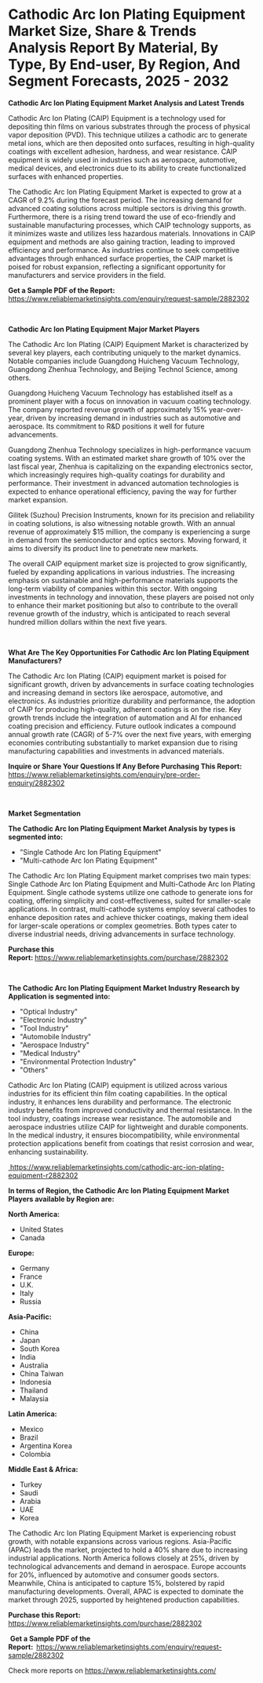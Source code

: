 <p><h1>Cathodic Arc Ion Plating Equipment Market Size, Share & Trends Analysis Report By Material, By Type, By End-user, By Region, And Segment Forecasts, 2025 - 2032</h1></p><p><strong>Cathodic Arc Ion Plating Equipment Market Analysis and Latest Trends</strong></p>
<p><p>Cathodic Arc Ion Plating (CAIP) Equipment is a technology used for depositing thin films on various substrates through the process of physical vapor deposition (PVD). This technique utilizes a cathodic arc to generate metal ions, which are then deposited onto surfaces, resulting in high-quality coatings with excellent adhesion, hardness, and wear resistance. CAIP equipment is widely used in industries such as aerospace, automotive, medical devices, and electronics due to its ability to create functionalized surfaces with enhanced properties.</p><p>The Cathodic Arc Ion Plating Equipment Market is expected to grow at a CAGR of 9.2% during the forecast period. The increasing demand for advanced coating solutions across multiple sectors is driving this growth. Furthermore, there is a rising trend toward the use of eco-friendly and sustainable manufacturing processes, which CAIP technology supports, as it minimizes waste and utilizes less hazardous materials. Innovations in CAIP equipment and methods are also gaining traction, leading to improved efficiency and performance. As industries continue to seek competitive advantages through enhanced surface properties, the CAIP market is poised for robust expansion, reflecting a significant opportunity for manufacturers and service providers in the field.</p></p>
<p><strong>Get a Sample PDF of the Report:&nbsp;</strong> <a href="https://www.reliablemarketinsights.com/enquiry/request-sample/2882302?utm_campaign=2991&utm_medium=2&utm_source=Github&utm_content=ia&utm_term=13032025&utm_id=cathodic-arc-ion-plating-equipment">https://www.reliablemarketinsights.com/enquiry/request-sample/2882302</a></p>
<p>&nbsp;</p>
<p><strong>Cathodic Arc Ion Plating Equipment Major Market Players</strong></p>
<p><p>The Cathodic Arc Ion Plating (CAIP) Equipment Market is characterized by several key players, each contributing uniquely to the market dynamics. Notable companies include Guangdong Huicheng Vacuum Technology, Guangdong Zhenhua Technology, and Beijing Technol Science, among others. </p><p>Guangdong Huicheng Vacuum Technology has established itself as a prominent player with a focus on innovation in vacuum coating technology. The company reported revenue growth of approximately 15% year-over-year, driven by increasing demand in industries such as automotive and aerospace. Its commitment to R&D positions it well for future advancements.</p><p>Guangdong Zhenhua Technology specializes in high-performance vacuum coating systems. With an estimated market share growth of 10% over the last fiscal year, Zhenhua is capitalizing on the expanding electronics sector, which increasingly requires high-quality coatings for durability and performance. Their investment in advanced automation technologies is expected to enhance operational efficiency, paving the way for further market expansion.</p><p>Gilitek (Suzhou) Precision Instruments, known for its precision and reliability in coating solutions, is also witnessing notable growth. With an annual revenue of approximately $15 million, the company is experiencing a surge in demand from the semiconductor and optics sectors. Moving forward, it aims to diversify its product line to penetrate new markets.</p><p>The overall CAIP equipment market size is projected to grow significantly, fueled by expanding applications in various industries. The increasing emphasis on sustainable and high-performance materials supports the long-term viability of companies within this sector. With ongoing investments in technology and innovation, these players are poised not only to enhance their market positioning but also to contribute to the overall revenue growth of the industry, which is anticipated to reach several hundred million dollars within the next five years.</p></p>
<p>&nbsp;</p>
<p><strong>What Are The Key Opportunities For Cathodic Arc Ion Plating Equipment Manufacturers?</strong></p>
<p><p>The Cathodic Arc Ion Plating (CAIP) equipment market is poised for significant growth, driven by advancements in surface coating technologies and increasing demand in sectors like aerospace, automotive, and electronics. As industries prioritize durability and performance, the adoption of CAIP for producing high-quality, adherent coatings is on the rise. Key growth trends include the integration of automation and AI for enhanced coating precision and efficiency. Future outlook indicates a compound annual growth rate (CAGR) of 5-7% over the next five years, with emerging economies contributing substantially to market expansion due to rising manufacturing capabilities and investments in advanced materials.</p></p>
<p><strong>Inquire or Share Your Questions If Any Before Purchasing This Report:</strong> <a href="https://www.reliablemarketinsights.com/enquiry/pre-order-enquiry/2882302?utm_campaign=2991&utm_medium=2&utm_source=Github&utm_content=ia&utm_term=13032025&utm_id=cathodic-arc-ion-plating-equipment">https://www.reliablemarketinsights.com/enquiry/pre-order-enquiry/2882302</a></p>
<p>&nbsp;</p>
<p><strong>Market Segmentation</strong></p>
<p><strong>The Cathodic Arc Ion Plating Equipment Market Analysis by types is segmented into:</strong></p>
<p><ul><li>"Single Cathode Arc Ion Plating Equipment"</li><li>"Multi-cathode Arc Ion Plating Equipment"</li></ul></p>
<p><p>The Cathodic Arc Ion Plating Equipment market comprises two main types: Single Cathode Arc Ion Plating Equipment and Multi-Cathode Arc Ion Plating Equipment. Single cathode systems utilize one cathode to generate ions for coating, offering simplicity and cost-effectiveness, suited for smaller-scale applications. In contrast, multi-cathode systems employ several cathodes to enhance deposition rates and achieve thicker coatings, making them ideal for larger-scale operations or complex geometries. Both types cater to diverse industrial needs, driving advancements in surface technology.</p></p>
<p><strong>Purchase this Report:&nbsp;</strong><a href="https://www.reliablemarketinsights.com/purchase/2882302?utm_campaign=2991&utm_medium=2&utm_source=Github&utm_content=ia&utm_term=13032025&utm_id=cathodic-arc-ion-plating-equipment">https://www.reliablemarketinsights.com/purchase/2882302</a></p>
<p>&nbsp;</p>
<p><strong>The Cathodic Arc Ion Plating Equipment Market Industry Research by Application is segmented into:</strong></p>
<p><ul><li>"Optical Industry"</li><li>"Electronic Industry"</li><li>"Tool Industry"</li><li>"Automobile Industry"</li><li>"Aerospace Industry"</li><li>"Medical Industry"</li><li>"Environmental Protection Industry"</li><li>"Others"</li></ul></p>
<p><p>Cathodic Arc Ion Plating (CAIP) equipment is utilized across various industries for its efficient thin film coating capabilities. In the optical industry, it enhances lens durability and performance. The electronic industry benefits from improved conductivity and thermal resistance. In the tool industry, coatings increase wear resistance. The automobile and aerospace industries utilize CAIP for lightweight and durable components. In the medical industry, it ensures biocompatibility, while environmental protection applications benefit from coatings that resist corrosion and wear, enhancing sustainability.</p></p>
<p><a href="https://www.reliablemarketinsights.com/cathodic-arc-ion-plating-equipment-r2882302?utm_campaign=2991&utm_medium=2&utm_source=Github&utm_content=ia&utm_term=13032025&utm_id=cathodic-arc-ion-plating-equipment">&nbsp;https://www.reliablemarketinsights.com/cathodic-arc-ion-plating-equipment-r2882302</a></p>
<p><strong>In terms of Region, the Cathodic Arc Ion Plating Equipment Market Players available by Region are:</strong></p>
<p>
    <p> <strong> North America: </strong>
        <ul>
            <li>United States</li>
            <li>Canada</li>
        </ul>
        </p> 
    <p> <strong> Europe: </strong>
        <ul>
            <li>Germany</li>
            <li>France</li>
            <li>U.K.</li>
            <li>Italy</li>
            <li>Russia</li>
        </ul>
        </p> 
    <p> <strong> Asia-Pacific: </strong>
        <ul>
            <li>China</li>
            <li>Japan</li>
            <li>South Korea</li>
            <li>India</li>
            <li>Australia</li>
            <li>China Taiwan</li>
            <li>Indonesia</li>
            <li>Thailand</li>
            <li>Malaysia</li>
        </ul>
        </p> 
    <p> <strong> Latin America: </strong>
        <ul>
            <li>Mexico</li>
            <li>Brazil</li>
            <li>Argentina Korea</li>
            <li>Colombia</li>
        </ul>
        </p> 
    <p> <strong> Middle East & Africa: </strong>
        <ul>
            <li>Turkey</li>
            <li>Saudi</li>
            <li>Arabia</li>
            <li>UAE</li>
            <li>Korea</li>
        </ul>
    </p>
    </p>
<p><p>The Cathodic Arc Ion Plating Equipment Market is experiencing robust growth, with notable expansions across various regions. Asia-Pacific (APAC) leads the market, projected to hold a 40% share due to increasing industrial applications. North America follows closely at 25%, driven by technological advancements and demand in aerospace. Europe accounts for 20%, influenced by automotive and consumer goods sectors. Meanwhile, China is anticipated to capture 15%, bolstered by rapid manufacturing developments. Overall, APAC is expected to dominate the market through 2025, supported by heightened production capabilities.</p></p>
<p><strong>Purchase this Report: </strong><a href="https://www.reliablemarketinsights.com/purchase/2882302?utm_campaign=2991&utm_medium=2&utm_source=Github&utm_content=ia&utm_term=13032025&utm_id=cathodic-arc-ion-plating-equipment">https://www.reliablemarketinsights.com/purchase/2882302</a></p>
<p>&nbsp;<strong>Get a Sample PDF of the Report:&nbsp;&nbsp;</strong><a href="https://www.reliablemarketinsights.com/enquiry/request-sample/2882302?utm_campaign=2991&utm_medium=2&utm_source=Github&utm_content=ia&utm_term=13032025&utm_id=cathodic-arc-ion-plating-equipment">https://www.reliablemarketinsights.com/enquiry/request-sample/2882302</a></p>
<p><strong></strong></p>
<p>Check more reports on <a href="https://www.reliablemarketinsights.com/?utm_campaign=2991&utm_medium=2&utm_source=Github&utm_content=ia&utm_term=13032025&utm_id=cathodic-arc-ion-plating-equipment">https://www.reliablemarketinsights.com/</a></p>